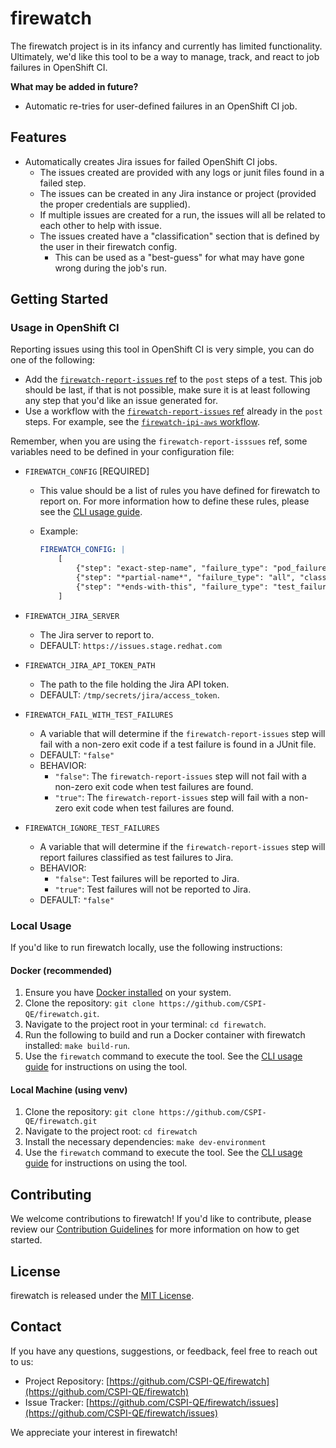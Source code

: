 # firewatch

The firewatch project is in its infancy and currently has limited functionality. Ultimately, we'd like this tool to be a way to manage, track, and react to job failures in OpenShift CI.

**What may be added in future?**

- Automatic re-tries for user-defined failures in an OpenShift CI job.

## Features

- Automatically creates Jira issues for failed OpenShift CI jobs.
  - The issues created are provided with any logs or junit files found in a failed step.
  - The issues can be created in any Jira instance or project (provided the proper credentials are supplied).
  - If multiple issues are created for a run, the issues will all be related to each other to help with issue.
  - The issues created have a "classification" section that is defined by the user in their firewatch config.
    - This can be used as a "best-guess" for what may have gone wrong during the job's run.

## Getting Started

### Usage in OpenShift CI

Reporting issues using this tool in OpenShift CI is very simple, you can do one of the following:

- Add the [`firewatch-report-issues` ref](https://github.com/openshift/release/tree/master/ci-operator/step-registry/firewatch/report-issues) to the `post` steps of a test. This job should be last, if that is not possible, make sure it is at least following any step that you'd like an issue generated for.
- Use a workflow with the [`firewatch-report-issues` ref](https://github.com/openshift/release/tree/master/ci-operator/step-registry/firewatch/report-issues) already in the `post` steps. For example, see the [`firewatch-ipi-aws` workflow](https://github.com/openshift/release/tree/master/ci-operator/step-registry/firewatch/ipi/aws).

Remember, when you are using the `firewatch-report-isssues` ref, some variables need to be defined in your configuration file:

- `FIREWATCH_CONFIG` [REQUIRED]
  - This value should be a list of rules you have defined for firewatch to report on. For more information how to define these rules, please see the [CLI usage guide](docs/cli_usage_guide.md#defining-the-configuration).
  - Example:

    ```yaml
    FIREWATCH_CONFIG: |
        [
            {"step": "exact-step-name", "failure_type": "pod_failure", "classification": "Infrastructure", "jira_project": "PROJECT"},
            {"step": "*partial-name*", "failure_type": "all", "classification":  "Misc.", "jira_project": "OTHER"},
            {"step": "*ends-with-this", "failure_type": "test_failure", "classification": "Test failures", "jira_project": "TEST"}
        ]
    ```

- `FIREWATCH_JIRA_SERVER`
  - The Jira server to report to.
  - DEFAULT: `https://issues.stage.redhat.com`
- `FIREWATCH_JIRA_API_TOKEN_PATH`
  - The path to the file holding the Jira API token.
  - DEFAULT: `/tmp/secrets/jira/access_token`.
- `FIREWATCH_FAIL_WITH_TEST_FAILURES`
  - A variable that will determine if the `firewatch-report-issues` step will fail with a non-zero exit code if a test failure is found in a JUnit file.
  - DEFAULT: `"false"`
  - BEHAVIOR:
    - `"false"`: The `firewatch-report-issues` step will not fail with a non-zero exit code when test failures are found.
    - `"true"`: The `firewatch-report-issues` step will fail with a non-zero exit code when test failures are found.
- `FIREWATCH_IGNORE_TEST_FAILURES`
  - A variable that will determine if the `firewatch-report-issues` step will report failures classified as test failures to Jira.
  - BEHAVIOR:
    - `"false"`: Test failures will be reported to Jira.
    - `"true"`: Test failures will not be reported to Jira.
  - DEFAULT: `"false"`

### Local Usage

If you'd like to run firewatch locally, use the following instructions:

#### Docker (recommended)

1. Ensure you have [Docker installed](https://www.docker.com/get-started/) on your system.
2. Clone the repository: `git clone https://github.com/CSPI-QE/firewatch.git`.
3. Navigate to the project root in your terminal: `cd firewatch`.
4. Run the following to build and run a Docker container with firewatch installed: `make build-run`.
5. Use the `firewatch` command to execute the tool. See the [CLI usage guide](docs/cli_usage_guide.md) for instructions on using the tool.

#### Local Machine (using venv)

1. Clone the repository: `git clone https://github.com/CSPI-QE/firewatch.git`
2. Navigate to the project root: `cd firewatch`
3. Install the necessary dependencies: `make dev-environment`
4. Use the `firewatch` command to execute the tool. See the [CLI usage guide](docs/cli_usage_guide.md) for instructions on using the tool.

## Contributing

We welcome contributions to firewatch! If you'd like to contribute, please review our [Contribution Guidelines](docs/CONTRIBUTING.md) for more information on how to get started.

## License

firewatch is released under the [MIT License](LICENSE).

## Contact

If you have any questions, suggestions, or feedback, feel free to reach out to us:

- Project Repository: [https://github.com/CSPI-QE/firewatch](https://github.com/CSPI-QE/firewatch)
- Issue Tracker: [https://github.com/CSPI-QE/firewatch/issues](https://github.com/CSPI-QE/firewatch/issues)

We appreciate your interest in firewatch!

